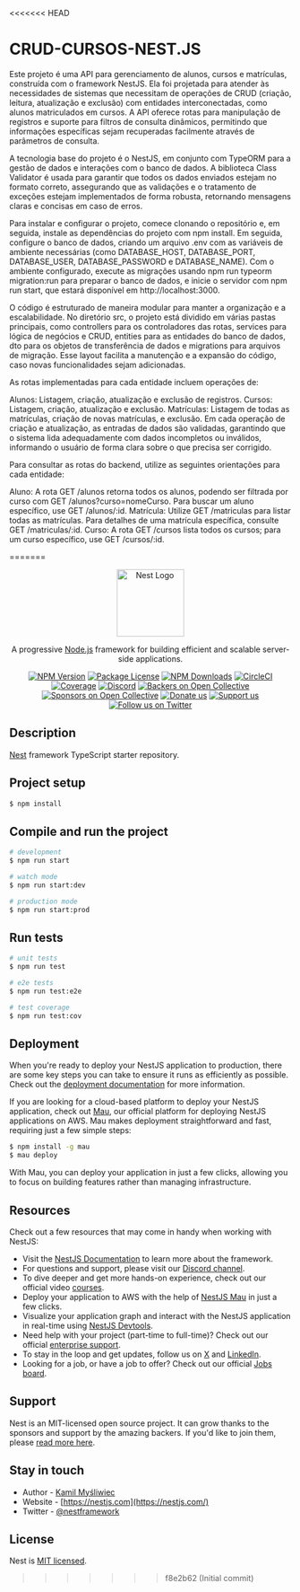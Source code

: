 <<<<<<< HEAD
# CRUD-CURSOS-NEST.JS

Este projeto é uma API para gerenciamento de alunos, cursos e matrículas, construída com o framework NestJS. Ela foi projetada para atender às necessidades de sistemas que necessitam de operações de CRUD (criação, leitura, atualização e exclusão) com entidades interconectadas, como alunos matriculados em cursos. A API oferece rotas para manipulação de registros e suporte para filtros de consulta dinâmicos, permitindo que informações específicas sejam recuperadas facilmente através de parâmetros de consulta.

A tecnologia base do projeto é o NestJS, em conjunto com TypeORM para a gestão de dados e interações com o banco de dados. A biblioteca Class Validator é usada para garantir que todos os dados enviados estejam no formato correto, assegurando que as validações e o tratamento de exceções estejam implementados de forma robusta, retornando mensagens claras e concisas em caso de erros.

Para instalar e configurar o projeto, comece clonando o repositório e, em seguida, instale as dependências do projeto com npm install. Em seguida, configure o banco de dados, criando um arquivo .env com as variáveis de ambiente necessárias (como DATABASE_HOST, DATABASE_PORT, DATABASE_USER, DATABASE_PASSWORD e DATABASE_NAME). Com o ambiente configurado, execute as migrações usando npm run typeorm migration:run para preparar o banco de dados, e inicie o servidor com npm run start, que estará disponível em http://localhost:3000.

O código é estruturado de maneira modular para manter a organização e a escalabilidade. No diretório src, o projeto está dividido em várias pastas principais, como controllers para os controladores das rotas, services para lógica de negócios e CRUD, entities para as entidades do banco de dados, dto para os objetos de transferência de dados e migrations para arquivos de migração. Esse layout facilita a manutenção e a expansão do código, caso novas funcionalidades sejam adicionadas.

As rotas implementadas para cada entidade incluem operações de:

Alunos: Listagem, criação, atualização e exclusão de registros.
Cursos: Listagem, criação, atualização e exclusão.
Matrículas: Listagem de todas as matrículas, criação de novas matrículas, e exclusão.
Em cada operação de criação e atualização, as entradas de dados são validadas, garantindo que o sistema lida adequadamente com dados incompletos ou inválidos, informando o usuário de forma clara sobre o que precisa ser corrigido.


Para consultar as rotas do backend, utilize as seguintes orientações para cada entidade:

Aluno: A rota GET /alunos retorna todos os alunos, podendo ser filtrada por curso com GET /alunos?curso=nomeCurso. Para buscar um aluno específico, use GET /alunos/:id.
Matrícula: Utilize GET /matriculas para listar todas as matrículas. Para detalhes de uma matrícula específica, consulte GET /matriculas/:id.
Curso: A rota GET /cursos lista todos os cursos; para um curso específico, use GET /cursos/:id.



=======
<p align="center">
  <a href="http://nestjs.com/" target="blank"><img src="https://nestjs.com/img/logo-small.svg" width="120" alt="Nest Logo" /></a>
</p>

[circleci-image]: https://img.shields.io/circleci/build/github/nestjs/nest/master?token=abc123def456
[circleci-url]: https://circleci.com/gh/nestjs/nest

  <p align="center">A progressive <a href="http://nodejs.org" target="_blank">Node.js</a> framework for building efficient and scalable server-side applications.</p>
    <p align="center">
<a href="https://www.npmjs.com/~nestjscore" target="_blank"><img src="https://img.shields.io/npm/v/@nestjs/core.svg" alt="NPM Version" /></a>
<a href="https://www.npmjs.com/~nestjscore" target="_blank"><img src="https://img.shields.io/npm/l/@nestjs/core.svg" alt="Package License" /></a>
<a href="https://www.npmjs.com/~nestjscore" target="_blank"><img src="https://img.shields.io/npm/dm/@nestjs/common.svg" alt="NPM Downloads" /></a>
<a href="https://circleci.com/gh/nestjs/nest" target="_blank"><img src="https://img.shields.io/circleci/build/github/nestjs/nest/master" alt="CircleCI" /></a>
<a href="https://coveralls.io/github/nestjs/nest?branch=master" target="_blank"><img src="https://coveralls.io/repos/github/nestjs/nest/badge.svg?branch=master#9" alt="Coverage" /></a>
<a href="https://discord.gg/G7Qnnhy" target="_blank"><img src="https://img.shields.io/badge/discord-online-brightgreen.svg" alt="Discord"/></a>
<a href="https://opencollective.com/nest#backer" target="_blank"><img src="https://opencollective.com/nest/backers/badge.svg" alt="Backers on Open Collective" /></a>
<a href="https://opencollective.com/nest#sponsor" target="_blank"><img src="https://opencollective.com/nest/sponsors/badge.svg" alt="Sponsors on Open Collective" /></a>
  <a href="https://paypal.me/kamilmysliwiec" target="_blank"><img src="https://img.shields.io/badge/Donate-PayPal-ff3f59.svg" alt="Donate us"/></a>
    <a href="https://opencollective.com/nest#sponsor"  target="_blank"><img src="https://img.shields.io/badge/Support%20us-Open%20Collective-41B883.svg" alt="Support us"></a>
  <a href="https://twitter.com/nestframework" target="_blank"><img src="https://img.shields.io/twitter/follow/nestframework.svg?style=social&label=Follow" alt="Follow us on Twitter"></a>
</p>
  <!--[![Backers on Open Collective](https://opencollective.com/nest/backers/badge.svg)](https://opencollective.com/nest#backer)
  [![Sponsors on Open Collective](https://opencollective.com/nest/sponsors/badge.svg)](https://opencollective.com/nest#sponsor)-->

## Description

[Nest](https://github.com/nestjs/nest) framework TypeScript starter repository.

## Project setup

```bash
$ npm install
```

## Compile and run the project

```bash
# development
$ npm run start

# watch mode
$ npm run start:dev

# production mode
$ npm run start:prod
```

## Run tests

```bash
# unit tests
$ npm run test

# e2e tests
$ npm run test:e2e

# test coverage
$ npm run test:cov
```

## Deployment

When you're ready to deploy your NestJS application to production, there are some key steps you can take to ensure it runs as efficiently as possible. Check out the [deployment documentation](https://docs.nestjs.com/deployment) for more information.

If you are looking for a cloud-based platform to deploy your NestJS application, check out [Mau](https://mau.nestjs.com), our official platform for deploying NestJS applications on AWS. Mau makes deployment straightforward and fast, requiring just a few simple steps:

```bash
$ npm install -g mau
$ mau deploy
```

With Mau, you can deploy your application in just a few clicks, allowing you to focus on building features rather than managing infrastructure.

## Resources

Check out a few resources that may come in handy when working with NestJS:

- Visit the [NestJS Documentation](https://docs.nestjs.com) to learn more about the framework.
- For questions and support, please visit our [Discord channel](https://discord.gg/G7Qnnhy).
- To dive deeper and get more hands-on experience, check out our official video [courses](https://courses.nestjs.com/).
- Deploy your application to AWS with the help of [NestJS Mau](https://mau.nestjs.com) in just a few clicks.
- Visualize your application graph and interact with the NestJS application in real-time using [NestJS Devtools](https://devtools.nestjs.com).
- Need help with your project (part-time to full-time)? Check out our official [enterprise support](https://enterprise.nestjs.com).
- To stay in the loop and get updates, follow us on [X](https://x.com/nestframework) and [LinkedIn](https://linkedin.com/company/nestjs).
- Looking for a job, or have a job to offer? Check out our official [Jobs board](https://jobs.nestjs.com).

## Support

Nest is an MIT-licensed open source project. It can grow thanks to the sponsors and support by the amazing backers. If you'd like to join them, please [read more here](https://docs.nestjs.com/support).

## Stay in touch

- Author - [Kamil Myśliwiec](https://twitter.com/kammysliwiec)
- Website - [https://nestjs.com](https://nestjs.com/)
- Twitter - [@nestframework](https://twitter.com/nestframework)

## License

Nest is [MIT licensed](https://github.com/nestjs/nest/blob/master/LICENSE).
>>>>>>> f8e2b62 (Initial commit)
